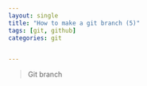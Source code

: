 ```yaml
---
layout: single
title: "How to make a git branch (5)"
tags: [git, github]
categories: git


---
```


> Git branch